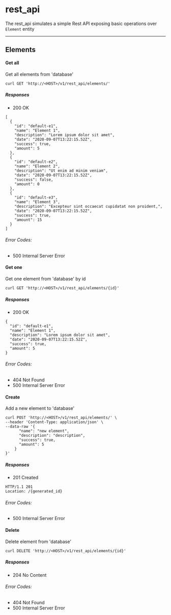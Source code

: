 # rest_api

The rest_api simulates a simple Rest API exposing basic operations over `Element` entity
________________________________________________________________________________

## Elements

#### Get all

Get all elements from 'database'
```
curl GET 'http://<HOST>/v1/rest_api/elements/'
```
##### Responses

* 200 OK

```
[
  {
    "id": "default-e1",
    "name": "Element 1",
    "description": "Lorem ipsum dolor sit amet",
    "date": "2020-09-07T13:22:15.52Z",
    "success": true,
    "amount": 5
  },
  {
    "id": "default-e2",
    "name": "Element 2",
    "description": "Ut enim ad minim veniam",
    "date": "2020-09-07T13:22:15.52Z",
    "success": false,
    "amount": 0
  },
  {
    "id": "default-e3",
    "name": "Element 3",
    "description": "Excepteur sint occaecat cupidatat non proident,",
    "date": "2020-09-07T13:22:15.52Z",
    "success": true,
    "amount": 15
  }
]
```

###### Error Codes:

* 500 Internal Server Error

#### Get one

Get one element from 'database' by id
```
curl GET 'http://<HOST>/v1/rest_api/elements/{id}'
```

##### Responses

* 200 OK

```
{
  "id": "default-e1",
  "name": "Element 1",
  "description": "Lorem ipsum dolor sit amet",
  "date": "2020-09-07T13:22:15.52Z",
  "success": true,
  "amount": 5
}
```

###### Error Codes:

* 404 Not Found
* 500 Internal Server Error

#### Create

Add a new element to 'database'
```
curl POST 'http://<HOST>/v1/rest_api/elements/' \
--header 'Content-Type: application/json' \
--data-raw '{
      "name": "new element",
      "description": "description",
      "success": true,
      "amount": 5
    }
}'
```

##### Responses

* 201 Created

```
HTTP/1.1 201
Location: /{generated_id}
```

###### Error Codes:

* 500 Internal Server Error

#### Delete

Delete element from 'database'
```
curl DELETE 'http://<HOST>/v1/rest_api/elements/{id}'
```

##### Responses

* 204 No Content

###### Error Codes:

* 404 Not Found
* 500 Internal Server Error
